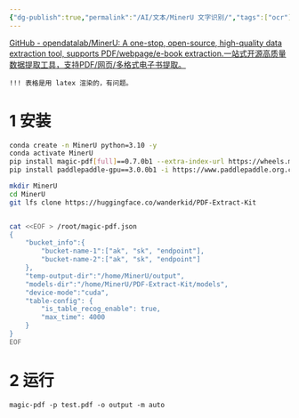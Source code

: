 ```yaml
---
{"dg-publish":true,"permalink":"/AI/文本/MinerU 文字识别/","tags":["ocr"]}
---
```


[GitHub - opendatalab/MinerU: A one-stop, open-source, high-quality data extraction tool, supports PDF/webpage/e-book extraction.一站式开源高质量数据提取工具，支持PDF/网页/多格式电子书提取。](https://github.com/opendatalab/MinerU)

`!!! 表格是用 latex 渲染的，有问题。`
# 1 安装

``` bash
conda create -n MinerU python=3.10 -y
conda activate MinerU
pip install magic-pdf[full]==0.7.0b1 --extra-index-url https://wheels.myhloli.com -i https://pypi.tuna.tsinghua.edu.cn/simple
pip install paddlepaddle-gpu==3.0.0b1 -i https://www.paddlepaddle.org.cn/packages/stable/cu118/

mkdir MinerU
cd MinerU
git lfs clone https://huggingface.co/wanderkid/PDF-Extract-Kit


cat <<EOF > /root/magic-pdf.json
{
    "bucket_info":{
        "bucket-name-1":["ak", "sk", "endpoint"],
        "bucket-name-2":["ak", "sk", "endpoint"]
    },
    "temp-output-dir":"/home/MinerU/output",
    "models-dir":"/home/MinerU/PDF-Extract-Kit/models",
    "device-mode":"cuda",
    "table-config": {
        "is_table_recog_enable": true,
        "max_time": 4000
    }
}
EOF
```

# 2 运行
`magic-pdf -p test.pdf -o output -m auto`